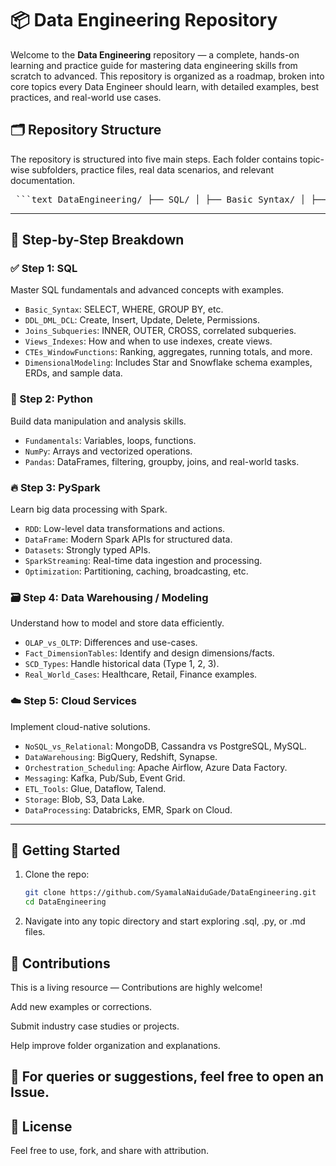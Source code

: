 # 📦 Data Engineering Repository

Welcome to the **Data Engineering** repository — a complete, hands-on learning and practice guide for mastering data engineering skills from scratch to advanced. This repository is organized as a roadmap, broken into core topics every Data Engineer should learn, with detailed examples, best practices, and real-world use cases.

## 🗂️ Repository Structure

The repository is structured into five main steps. Each folder contains topic-wise subfolders, practice files, real data scenarios, and relevant documentation.
<pre> ```text DataEngineering/ ├── SQL/ │ ├── Basic_Syntax/ │ ├── DDL_DML_DCL/ │ ├── Joins_Subqueries/ │ ├── Views_Indexes/ │ ├── CTEs_WindowFunctions/ │ └── DimensionalModeling/ │ ├── StarSchema/ │ ├── SnowflakeSchema/ │ └── README.md │ ├── Python/ │ ├── Fundamentals/ │ ├── NumPy/ │ └── Pandas/ │ ├── PySpark/ │ ├── RDD/ │ ├── DataFrame/ │ ├── Datasets/ │ ├── SparkStreaming/ │ └── Optimization/ │ ├── DataWarehousing_Modeling/ │ ├── OLAP_vs_OLTP/ │ ├── Fact_DimensionTables/ │ ├── SCD_Types/ │ └── Real_World_Cases/ │ └── CloudServices/ ├── NoSQL_vs_Relational/ ├── DataWarehousing/ ├── Orchestration_Scheduling/ ├── Messaging/ ├── ETL_Tools/ ├── Storage/ └── DataProcessing/ ``` </pre>


---

## 🚀 Step-by-Step Breakdown

### ✅ Step 1: SQL
Master SQL fundamentals and advanced concepts with examples.
- `Basic_Syntax`: SELECT, WHERE, GROUP BY, etc.
- `DDL_DML_DCL`: Create, Insert, Update, Delete, Permissions.
- `Joins_Subqueries`: INNER, OUTER, CROSS, correlated subqueries.
- `Views_Indexes`: How and when to use indexes, create views.
- `CTEs_WindowFunctions`: Ranking, aggregates, running totals, and more.
- `DimensionalModeling`: Includes Star and Snowflake schema examples, ERDs, and sample data.

### 🐍 Step 2: Python
Build data manipulation and analysis skills.
- `Fundamentals`: Variables, loops, functions.
- `NumPy`: Arrays and vectorized operations.
- `Pandas`: DataFrames, filtering, groupby, joins, and real-world tasks.

### 🔥 Step 3: PySpark
Learn big data processing with Spark.
- `RDD`: Low-level data transformations and actions.
- `DataFrame`: Modern Spark APIs for structured data.
- `Datasets`: Strongly typed APIs.
- `SparkStreaming`: Real-time data ingestion and processing.
- `Optimization`: Partitioning, caching, broadcasting, etc.

### 🗃️ Step 4: Data Warehousing / Modeling
Understand how to model and store data efficiently.
- `OLAP_vs_OLTP`: Differences and use-cases.
- `Fact_DimensionTables`: Identify and design dimensions/facts.
- `SCD_Types`: Handle historical data (Type 1, 2, 3).
- `Real_World_Cases`: Healthcare, Retail, Finance examples.

### ☁️ Step 5: Cloud Services
Implement cloud-native solutions.
- `NoSQL_vs_Relational`: MongoDB, Cassandra vs PostgreSQL, MySQL.
- `DataWarehousing`: BigQuery, Redshift, Synapse.
- `Orchestration_Scheduling`: Apache Airflow, Azure Data Factory.
- `Messaging`: Kafka, Pub/Sub, Event Grid.
- `ETL_Tools`: Glue, Dataflow, Talend.
- `Storage`: Blob, S3, Data Lake.
- `DataProcessing`: Databricks, EMR, Spark on Cloud.

---

## 📌 Getting Started

1. Clone the repo:  
   ```bash
   git clone https://github.com/SyamalaNaiduGade/DataEngineering.git
   cd DataEngineering

2. Navigate into any topic directory and start exploring .sql, .py, or .md files.

## 🙌 Contributions
This is a living resource — Contributions are highly welcome!

Add new examples or corrections.

Submit industry case studies or projects.

Help improve folder organization and explanations.

## 📧 For queries or suggestions, feel free to open an Issue.

## 🏁 License
Feel free to use, fork, and share with attribution.
